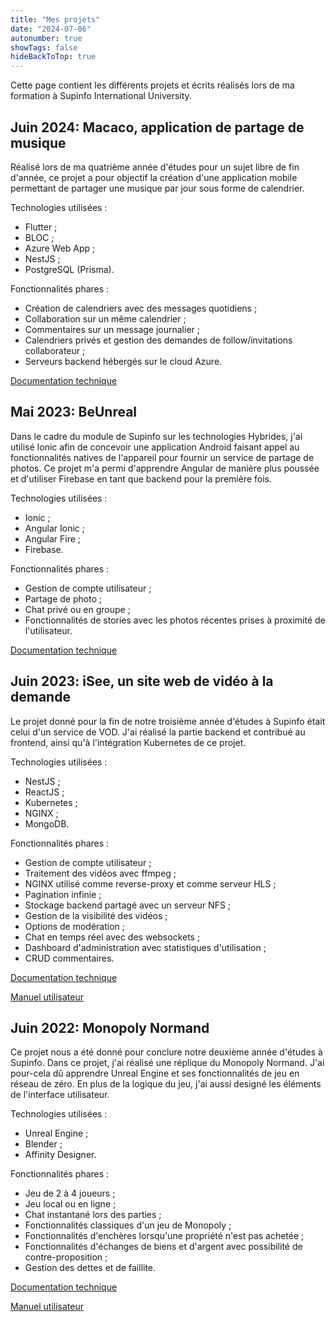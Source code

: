 ```yaml
---
title: "Mes projets"
date: "2024-07-06"
autonumber: true
showTags: false
hideBackToTop: true
---
```


Cette page contient les différents projets et écrits réalisés lors de ma formation à Supinfo International University.

## Juin 2024: Macaco, application de partage de musique

Réalisé lors de ma quatrième année d'études pour un sujet libre de fin d'année, ce projet a pour objectif la création d'une application mobile permettant de partager une musique par jour sous forme de calendrier.

Technologies utilisées :

- Flutter ;
- BLOC ;
- Azure Web App ;
- NestJS ;
- PostgreSQL (Prisma).

Fonctionnalités phares :

- Création de calendriers avec des messages quotidiens ;
- Collaboration sur un même calendrier ;
- Commentaires sur un message journalier ;
- Calendriers privés et gestion des demandes de follow/invitations collaborateur ;
- Serveurs backend hébergés sur le cloud Azure.

[Documentation technique](/mon-portfolio/project_pdfs/macaco_doc.pdf)

## Mai 2023: BeUnreal

Dans le cadre du module de Supinfo sur les technologies Hybrides, j'ai utilisé Ionic afin de concevoir une application Android faisant appel au fonctionnalités natives de l'appareil pour fournir un service de partage de photos. Ce projet m'a permi d'apprendre Angular de manière plus poussée et d'utiliser Firebase en tant que backend pour la première fois.

Technologies utilisées :

- Ionic ;
- Angular Ionic ;
- Angular Fire ;
- Firebase.

Fonctionnalités phares :

- Gestion de compte utilisateur ;
- Partage de photo ;
- Chat privé ou en groupe ;
- Fonctionnalités de stories avec les photos récentes prises à proximité de l'utilisateur.

[Documentation technique](/mon-portfolio/project_pdfs/beunreal_doc.pdf)

## Juin 2023: iSee, un site web de vidéo à la demande

Le projet donné pour la fin de notre troisième année d'études à Supinfo était celui d'un service de VOD. J'ai réalisé la partie backend et contribué au frontend, ainsi qu'à l'intégration Kubernetes de ce projet.

Technologies utilisées :

- NestJS ;
- ReactJS ;
- Kubernetes ;
- NGINX ;
- MongoDB.

Fonctionnalités phares :

- Gestion de compte utilisateur ;
- Traitement des vidéos avec ffmpeg ;
- NGINX utilisé comme reverse-proxy et comme serveur HLS ;
- Pagination infinie ;
- Stockage backend partagé avec un serveur NFS ;
- Gestion de la visibilité des vidéos ;
- Options de modération ;
- Chat en temps réel avec des websockets ;
- Dashboard d'administration avec statistiques d'utilisation ;
- CRUD commentaires.

[Documentation technique](/mon-portfolio/project_pdfs/isee_doc.pdf)

[Manuel utilisateur](/mon-portfolio/project_pdfs/isee_manual.pdf)

## Juin 2022: Monopoly Normand

Ce projet nous a été donné pour conclure notre deuxième année d'études à Supinfo. Dans ce projet, j'ai réalisé une réplique du Monopoly Normand. J'ai pour-cela dû apprendre Unreal Engine et ses fonctionnalités de jeu en réseau de zéro. En plus de la logique du jeu, j'ai aussi designé les éléments de l'interface utilisateur.

Technologies utilisées :

- Unreal Engine ;
- Blender ;
- Affinity Designer.

Fonctionnalités phares :

- Jeu de 2 à 4 joueurs ;
- Jeu local ou en ligne ;
- Chat instantané lors des parties ;
- Fonctionnalités classiques d'un jeu de Monopoly ;
- Fonctionnalités d'enchères lorsqu'une propriété n'est pas achetée ;
- Fonctionnalités d'échanges de biens et d'argent avec possibilité de contre-proposition ;
- Gestion des dettes et de faillite.

[Documentation technique](/mon-portfolio/project_pdfs/monopoly_doc.pdf)

[Manuel utilisateur](/mon-portfolio/project_pdfs/monopoly_manual.pdf)